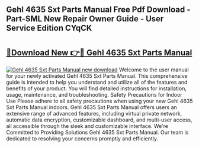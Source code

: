 ## Gehl 4635 Sxt Parts Manual Free Pdf Download - Part-SML New Repair Owner Guide - User Service Edition CYqCK

# <h2><a href="http://bc65505.oget.top/?id=Gehl+4635+Sxt+Parts+Manual">🔗Download New 👉🔴 Gehl 4635 Sxt Parts Manual</a></h2>

[![Gehl 4635 Sxt Parts Manual new download](https://i.imgur.com/5g1atiW.png)](http://bc65505.oget.top/?id=Gehl+4635+Sxt+Parts+Manual)
Welcome to the user manual for your newly activated Gehl 4635 Sxt Parts Manual. This comprehensive guide is intended to help you understand and utilize all of the features and benefits of your product. You will find detailed instructions for installation, usage, maintenance, and troubleshooting. Safety Precautions for Indoor Use Please adhere to all safety precautions when using your new Gehl 4635 Sxt Parts Manual indoors. Gehl 4635 Sxt Parts Manual offers users an extensive range of advanced features, including virtual private network, automatic data encryption, customizable dashboard, and multi-user access, all accessible through the sleek and customizable interface. We're Committed to Providing Solutions Gehl 4635 Sxt Parts Manual. Our team is dedicated to resolving your concerns promptly and efficiently.
